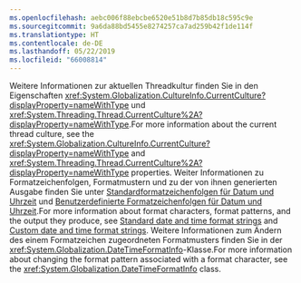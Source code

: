 ```yaml
---
ms.openlocfilehash: aebc006f88ebcbe6520e51b8d7b85db18c595c9e
ms.sourcegitcommit: 9a6da88bd5455e8274257ca7ad259b42f1de114f
ms.translationtype: HT
ms.contentlocale: de-DE
ms.lasthandoff: 05/22/2019
ms.locfileid: "66008814"
---
```


<span data-ttu-id="d7ea5-101">Weitere Informationen zur aktuellen Threadkultur finden Sie in den Eigenschaften <xref:System.Globalization.CultureInfo.CurrentCulture?displayProperty=nameWithType> und <xref:System.Threading.Thread.CurrentCulture%2A?displayProperty=nameWithType>.</span><span class="sxs-lookup"><span data-stu-id="d7ea5-101">For more information about the current thread culture, see the <xref:System.Globalization.CultureInfo.CurrentCulture?displayProperty=nameWithType> and <xref:System.Threading.Thread.CurrentCulture%2A?displayProperty=nameWithType> properties.</span></span> <span data-ttu-id="d7ea5-102">Weiter Informationen zu Formatzeichenfolgen, Formatmustern und zu der von ihnen generierten Ausgabe finden Sie unter [Standardformatzeichenfolgen für Datum und Uhrzeit](~/docs/standard/base-types/standard-date-and-time-format-strings.md) und [Benutzerdefinierte Formatzeichenfolgen für Datum und Uhrzeit](~/docs/standard/base-types/custom-date-and-time-format-strings.md).</span><span class="sxs-lookup"><span data-stu-id="d7ea5-102">For more information about format characters, format patterns, and the output they produce, see [Standard date and time format strings](~/docs/standard/base-types/standard-date-and-time-format-strings.md) and [Custom date and time format strings](~/docs/standard/base-types/custom-date-and-time-format-strings.md).</span></span> <span data-ttu-id="d7ea5-103">Weitere Informationen zum Ändern des einem Formatzeichen zugeordneten Formatmusters finden Sie in der <xref:System.Globalization.DateTimeFormatInfo>-Klasse.</span><span class="sxs-lookup"><span data-stu-id="d7ea5-103">For more information about changing the format pattern associated with a format character, see the <xref:System.Globalization.DateTimeFormatInfo> class.</span></span>  
